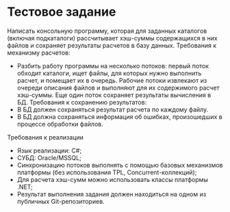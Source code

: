 # Тестовое задание

Написать консольную программу, которая для заданных каталогов (включая подкаталоги) рассчитывает хэш-суммы содержащихся в них файлов и сохраняет результаты расчетов в базу данных.
Требования к механизму расчетов:
- Разбить работу программы на несколько потоков: первый поток обходит каталоги, ищет  файлы, для которых нужно выполнить расчет, и помещает их в очередь. Рабочие потоки извлекают из очереди описания файлов и выполняют для их содержимого расчет хэш-суммы. Еще один поток сохраняет результаты вычисления в БД.
Требования к сохранению результатов:
- В БД должен сохраняться результат расчета по каждому файлу.
- В БД должна сохраняться информация об ошибках, произошедших в процессе обработки файлов.
 
Требования к реализации
- Язык реализации: C#;
-	СУБД: Oracle/MSSQL;
-	Синхронизацию потоков выполнять с помощью базовых механизмов платформы (без использования TPL, Concurrent-коллекций);
-	Для расчета хэш-сумм можно использовать классы платформы .NET;
-	Результат выполнения задания должен находиться на одном из публичных Git-репозиториев.
